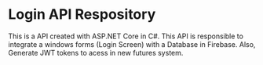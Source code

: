 # Login API Respository

This is a API created with ASP.NET Core in C#. This API is responsible to integrate a windows forms (Login Screen) with a Database in Firebase. Also, Generate JWT tokens to acess in new futures system.
